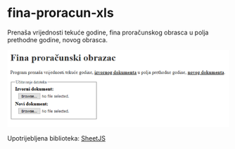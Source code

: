 # fina-proracun-xls
Prenaša vrijednosti tekuće godine, fina proračunskog obrasca u polja prethodne godine, novog obrasca.

![preview](/img.png)

Upotrijebljena biblioteka: [SheetJS](https://github.com/SheetJS/sheetjs)
